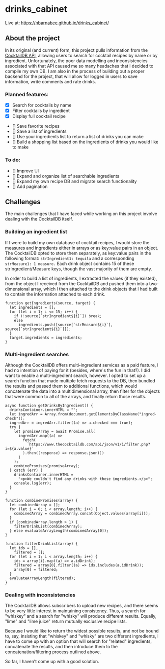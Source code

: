 # drinks_cabinet

Live at:  https://nbarnabee.github.io/drinks_cabinet/

## About the project

In its original (and current) form, this project pulls information from the [CocktailDB API]("https://www.thecocktaildb.com/api.php"), allowing users to search for cocktail recipes by name or by ingredient. Unfortunately, the poor data modelling and inconsistencies associated with that API caused me so many headaches that I decided to compile my own DB.  I am also in the process of building out a proper backend for the project, that will allow for logged in users to save information, write comments and rate drinks.

### Planned features:

- [x] Search for cocktails by name
- [x] Filter cocktails by ingredient
- [x] Display full cocktail recipe
- [] Save favorite recipes
- [] Save a list of ingredients
- [] Use your ingredients list to return a list of drinks you can make
- [] Build a shopping list based on the ingredients of drinks you would like to make

### To do:

- [] Improve UI
- [] Expand and organize list of searchable ingredients
- [] Expand my own recipe DB and migrate search functionality
- [] Add pagination

## Challenges

The main challenges that I have faced while working on this project involve dealing with the CocktailDB itself.

### Building an ingredient list

If I were to build my own database of cocktail recipes, I would store the measures and ingredients either in arrays or as key:value pairs in an object. The CocktailDB opted to store them separately, as key:value pairs in the following format: `strIngredient1: tequila` and a corresponding `strMeasure1: 1 measure.` Each drink object contains 15 of these strIngredient/Measure keys, though the vast majority of them are empty.

In order to build a list of ingredients, I extracted the values (if they existed), from the object I received from the CocktailDB and pushed them into a two-dimensional array, which I then attached to the drink objects that I had built to contain the information attached to each drink.

```
function getIngredients(source, target) {
  let ingredients = [];
  for (let i = 1; i <= 15; i++) {
    if (!source[`strIngredient${i}`]) break;
    else
      ingredients.push([source[`strMeasure${i}`], source[`strIngredient${i}`]]);
  }
  target.ingredients = ingredients;
}
```

### Multi-ingredient searches

Although the CocktailDB offers multi-ingredient services as a paid feature, I had no intention of paying for it (besides, where's the fun in that?). I did want to enable a multi-ingredient search, however. I opted to set up a search function that made multiple fetch requests to the DB, then bundled the results and passed them to additional functions, which would concatenate the data into a multidimensional array, then filter for the objects that were common to all of the arrays, and finally return those results.

```
async function getDrinksByIngredient() {
  drinksContainer.innerHTML = "";
  let ingredArr = Array.from(document.getElementsByClassName("ingred-check"));
  ingredArr = ingredArr.filter((a) => a.checked === true);
  try {
    let promiseArray = await Promise.all(
      ingredArr.map((a) =>
        fetch(
          `https://www.thecocktaildb.com/api/json/v1/1/filter.php?i=${a.value}`
        ).then((response) => response.json())
      )
    );
    combinePromises(promiseArray);
  } catch (err) {
    drinksContainer.innerHTML =
      "<p>We couldn't find any drinks with those ingredients.</p>";
    console.log(err);
  }
}

function combinePromises(array) {
  let combinedArray = [];
  for (let i = 0; i < array.length; i++) {
    combinedArray = combinedArray.concat(Object.values(array[i]));
  }
  if (combinedArray.length > 1) {
    filterDrinkList(combinedArray);
  } else evaluateArrayLength(combinedArray[0]);
}

function filterDrinkList(array) {
  let ids = [],
    filtered = [];
  for (let i = 1; i < array.length; i++) {
    ids = array[i].map((a) => a.idDrink);
    filtered = array[0].filter((a) => ids.includes(a.idDrink));
    array[0] = filtered;
  }
  evaluateArrayLength(filtered);
}
```


### Dealing with inconsistencies

The CocktailDB allows subscribers to upload new recipes, and there seems to be very little interest in maintaining consistency. Thus, a search for "whiskey" and a search for "whisky" will produce different results. Equally, "lime" and "lime juice" return mutually exclusive recipe lists.

Because I would like to return the widest possible results, and not be bound to, say, insisting that "whiskey" and "whisky" are two different ingredients, I have to come up with an option that will search for "related" ingredients, concatenate the results, and then introduce them to the concatenation/filtering process outlined above.

So far, I haven't come up with a good solution.
